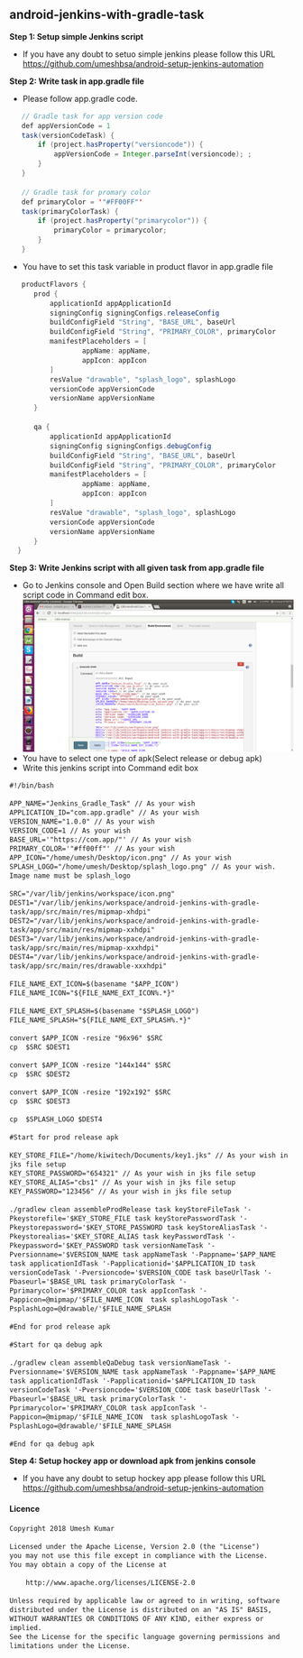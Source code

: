 ## android-jenkins-with-gradle-task

**Step 1: Setup simple Jenkins script**
* If you have any doubt to setuo simple jenkins please follow this URL<br/>
  https://github.com/umeshbsa/android-setup-jenkins-automation
 
 **Step 2: Write task in app.gradle file**
   * Please follow app.gradle code.
 ```java
    // Gradle task for app version code
    def appVersionCode = 1
    task(versionCodeTask) {
        if (project.hasProperty("versioncode")) {
            appVersionCode = Integer.parseInt(versioncode); ;
        }
    }

    // Gradle task for promary color
    def primaryColor = '"#FF00FF"'
    task(primaryColorTask) {
        if (project.hasProperty("primarycolor")) {
            primaryColor = primarycolor;
        }
    }
 
 ```
  * You have to set this task variable in product flavor in app.gradle file
  ```java
     productFlavors {
        prod {
            applicationId appApplicationId
            signingConfig signingConfigs.releaseConfig
            buildConfigField "String", "BASE_URL", baseUrl
            buildConfigField "String", "PRIMARY_COLOR", primaryColor
            manifestPlaceholders = [
                    appName: appName,
                    appIcon: appIcon
            ]
            resValue "drawable", "splash_logo", splashLogo
            versionCode appVersionCode
            versionName appVersionName
        }

        qa {
            applicationId appApplicationId
            signingConfig signingConfigs.debugConfig
            buildConfigField "String", "BASE_URL", baseUrl
            buildConfigField "String", "PRIMARY_COLOR", primaryColor
            manifestPlaceholders = [
                    appName: appName,
                    appIcon: appIcon
            ]         
            resValue "drawable", "splash_logo", splashLogo
            versionCode appVersionCode
            versionName appVersionName
        }
    }
  
  ```
  
  **Step 3: Write Jenkins script with all given task from app.gradle file**
  * Go to Jenkins console and Open Build section where we have write all script code in Command edit box.
   <img src="https://github.com/umeshbsa/android-jenkins-with-gradle-task/blob/master/jenkins0.png"/><br/>
  * You have to select one type of apk(Select release or debug apk)
  * Write this jenkins script into Command edit box
```
#!/bin/bash

APP_NAME="Jenkins_Gradle_Task" // As your wish
APPLICATION_ID="com.app.gradle" // As your wish
VERSION_NAME="1.0.0" // As your wish
VERSION_CODE=1 // As your wish
BASE_URL='"https://com.app/"' // As your wish
PRIMARY_COLOR='"#ff00ff"' // As your wish
APP_ICON="/home/umesh/Desktop/icon.png" // As your wish
SPLASH_LOGO="/home/umesh/Desktop/splash_logo.png" // As your wish. Image name must be splash_logo

SRC="/var/lib/jenkins/workspace/icon.png"
DEST1="/var/lib/jenkins/workspace/android-jenkins-with-gradle-task/app/src/main/res/mipmap-xhdpi"
DEST2="/var/lib/jenkins/workspace/android-jenkins-with-gradle-task/app/src/main/res/mipmap-xxhdpi"
DEST3="/var/lib/jenkins/workspace/android-jenkins-with-gradle-task/app/src/main/res/mipmap-xxxhdpi"
DEST4="/var/lib/jenkins/workspace/android-jenkins-with-gradle-task/app/src/main/res/drawable-xxxhdpi"

FILE_NAME_EXT_ICON=$(basename "$APP_ICON")
FILE_NAME_ICON="${FILE_NAME_EXT_ICON%.*}"

FILE_NAME_EXT_SPLASH=$(basename "$SPLASH_LOGO")
FILE_NAME_SPLASH="${FILE_NAME_EXT_SPLASH%.*}"

convert $APP_ICON -resize "96x96" $SRC
cp  $SRC $DEST1

convert $APP_ICON -resize "144x144" $SRC
cp  $SRC $DEST2

convert $APP_ICON -resize "192x192" $SRC
cp  $SRC $DEST3

cp  $SPLASH_LOGO $DEST4

#Start for prod release apk

KEY_STORE_FILE="/home/kiwitech/Documents/key1.jks" // As your wish in jks file setup
KEY_STORE_PASSWORD="654321" // As your wish in jks file setup
KEY_STORE_ALIAS="cbs1" // As your wish in jks file setup
KEY_PASSWORD="123456" // As your wish in jks file setup

./gradlew clean assembleProdRelease task keyStoreFileTask '-Pkeystorefile='$KEY_STORE_FILE task keyStorePasswordTask '-Pkeystorepassword='$KEY_STORE_PASSWORD task keyStoreAliasTask '-Pkeystorealias='$KEY_STORE_ALIAS task keyPasswordTask '-Pkeypassword='$KEY_PASSWORD task versionNameTask '-Pversionname='$VERSION_NAME task appNameTask '-Pappname='$APP_NAME task applicationIdTask '-Papplicationid='$APPLICATION_ID task versionCodeTask '-Pversioncode='$VERSION_CODE task baseUrlTask '-Pbaseurl='$BASE_URL task primaryColorTask '-Pprimarycolor='$PRIMARY_COLOR task appIconTask '-Pappicon=@mipmap/'$FILE_NAME_ICON  task splashLogoTask '-PsplashLogo=@drawable/'$FILE_NAME_SPLASH

#End for prod release apk

#Start for qa debug apk 

./gradlew clean assembleQaDebug task versionNameTask '-Pversionname='$VERSION_NAME task appNameTask '-Pappname='$APP_NAME task applicationIdTask '-Papplicationid='$APPLICATION_ID task versionCodeTask '-Pversioncode='$VERSION_CODE task baseUrlTask '-Pbaseurl='$BASE_URL task primaryColorTask '-Pprimarycolor='$PRIMARY_COLOR task appIconTask '-Pappicon=@mipmap/'$FILE_NAME_ICON  task splashLogoTask '-PsplashLogo=@drawable/'$FILE_NAME_SPLASH

#End for qa debug apk 
```
**Step 4: Setup hockey app or download apk from jenkins console**
* If you have any doubt to setup hockey app please follow this URL<br/>
  https://github.com/umeshbsa/android-setup-jenkins-automation
  
  
  
#### Licence

    Copyright 2018 Umesh Kumar

    Licensed under the Apache License, Version 2.0 (the "License")
    you may not use this file except in compliance with the License.
    You may obtain a copy of the License at

        http://www.apache.org/licenses/LICENSE-2.0

    Unless required by applicable law or agreed to in writing, software
    distributed under the License is distributed on an "AS IS" BASIS,
    WITHOUT WARRANTIES OR CONDITIONS OF ANY KIND, either express or implied.
    See the License for the specific language governing permissions and
    limitations under the License.

